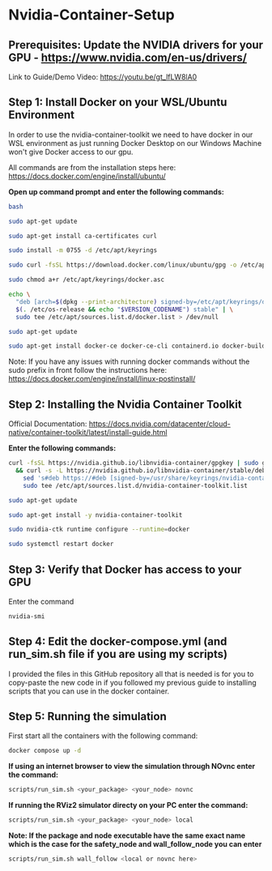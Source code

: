 # Nvidia-Container-Setup

## Prerequisites: Update the NVIDIA drivers for your GPU - https://www.nvidia.com/en-us/drivers/ 

Link to Guide/Demo Video: https://youtu.be/gt_lfLW8lA0 

## Step 1: Install Docker on your WSL/Ubuntu Environment

In order to use the nvidia-container-toolkit we need to have docker in our WSL environment as just running Docker Desktop on our Windows Machine won't give Docker access to our gpu.  

All commands are from the installation steps here: https://docs.docker.com/engine/install/ubuntu/ 

**Open up command prompt and enter the following commands:**

```bash
bash
```

```bash
sudo apt-get update
```

```bash
sudo apt-get install ca-certificates curl
```

```bash
sudo install -m 0755 -d /etc/apt/keyrings
```

```bash
sudo curl -fsSL https://download.docker.com/linux/ubuntu/gpg -o /etc/apt/keyrings/docker.asc
```

```bash
sudo chmod a+r /etc/apt/keyrings/docker.asc
```

```bash
echo \
  "deb [arch=$(dpkg --print-architecture) signed-by=/etc/apt/keyrings/docker.asc] https://download.docker.com/linux/ubuntu \
  $(. /etc/os-release && echo "$VERSION_CODENAME") stable" | \
  sudo tee /etc/apt/sources.list.d/docker.list > /dev/null
```

```bash
sudo apt-get update
```

```bash
sudo apt-get install docker-ce docker-ce-cli containerd.io docker-buildx-plugin docker-compose-plugin
```

Note: If you have any issues with running docker commands without the sudo prefix in front follow the instructions here: https://docs.docker.com/engine/install/linux-postinstall/

## Step 2: Installing the Nvidia Container Toolkit 

Official Documentation: https://docs.nvidia.com/datacenter/cloud-native/container-toolkit/latest/install-guide.html

**Enter the following commands:** 

```bash
curl -fsSL https://nvidia.github.io/libnvidia-container/gpgkey | sudo gpg --dearmor -o /usr/share/keyrings/nvidia-container-toolkit-keyring.gpg \
  && curl -s -L https://nvidia.github.io/libnvidia-container/stable/deb/nvidia-container-toolkit.list | \
    sed 's#deb https://#deb [signed-by=/usr/share/keyrings/nvidia-container-toolkit-keyring.gpg] https://#g' | \
    sudo tee /etc/apt/sources.list.d/nvidia-container-toolkit.list
```

```bash
sudo apt-get update
```

```bash
sudo apt-get install -y nvidia-container-toolkit
```

```bash
sudo nvidia-ctk runtime configure --runtime=docker
```

```bash
sudo systemctl restart docker
```

## Step 3: Verify that Docker has access to your GPU

Enter the command

```bash
nvidia-smi
```

## Step 4: Edit the docker-compose.yml (and run_sim.sh file if you are using my scripts) 

I provided the files in this GitHub repository all that is needed is for you to copy-paste the new code in if you followed my previous guide to installing scripts that you can use in the docker container.

## Step 5: Running the simulation

First start all the containers with the following command:

```bash
docker compose up -d
```

**If using an internet browser to view the simulation through NOvnc enter the command:**
```bash
scripts/run_sim.sh <your_package> <your_node> novnc 
```

**If running the RViz2 simulator directy on your PC enter the command:**
```bash
scripts/run_sim.sh <your_package> <your_node> local
```

**Note: If the package and node executable have the same exact name which is the case for the safety_node and wall_follow_node you can enter**
```bash
scripts/run_sim.sh wall_follow <local or novnc here>
```



